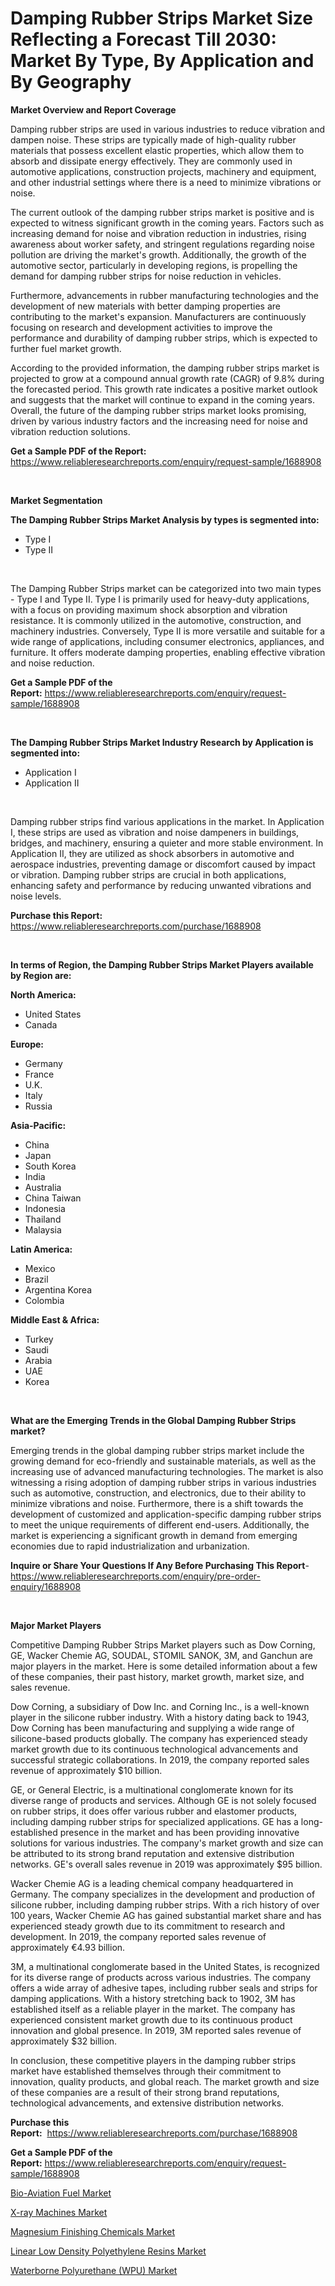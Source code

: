 <p><h1>Damping Rubber Strips Market Size Reflecting a Forecast Till 2030: Market By Type, By Application and By Geography</h1></p><p><strong>Market Overview and Report Coverage</strong></p>
<p><p>Damping rubber strips are used in various industries to reduce vibration and dampen noise. These strips are typically made of high-quality rubber materials that possess excellent elastic properties, which allow them to absorb and dissipate energy effectively. They are commonly used in automotive applications, construction projects, machinery and equipment, and other industrial settings where there is a need to minimize vibrations or noise.</p><p>The current outlook of the damping rubber strips market is positive and is expected to witness significant growth in the coming years. Factors such as increasing demand for noise and vibration reduction in industries, rising awareness about worker safety, and stringent regulations regarding noise pollution are driving the market's growth. Additionally, the growth of the automotive sector, particularly in developing regions, is propelling the demand for damping rubber strips for noise reduction in vehicles.</p><p>Furthermore, advancements in rubber manufacturing technologies and the development of new materials with better damping properties are contributing to the market's expansion. Manufacturers are continuously focusing on research and development activities to improve the performance and durability of damping rubber strips, which is expected to further fuel market growth.</p><p>According to the provided information, the damping rubber strips market is projected to grow at a compound annual growth rate (CAGR) of 9.8% during the forecasted period. This growth rate indicates a positive market outlook and suggests that the market will continue to expand in the coming years. Overall, the future of the damping rubber strips market looks promising, driven by various industry factors and the increasing need for noise and vibration reduction solutions.</p></p>
<p><strong>Get a Sample PDF of the Report:</strong> <a href="https://www.reliableresearchreports.com/enquiry/request-sample/1688908">https://www.reliableresearchreports.com/enquiry/request-sample/1688908</a></p>
<p>&nbsp;</p>
<p><strong>Market Segmentation</strong></p>
<p><strong>The Damping Rubber Strips Market Analysis by types is segmented into:</strong></p>
<p><ul><li>Type I</li><li>Type II</li></ul></p>
<p>&nbsp;</p>
<p><p>The Damping Rubber Strips market can be categorized into two main types - Type I and Type II. Type I is primarily used for heavy-duty applications, with a focus on providing maximum shock absorption and vibration resistance. It is commonly utilized in the automotive, construction, and machinery industries. Conversely, Type II is more versatile and suitable for a wide range of applications, including consumer electronics, appliances, and furniture. It offers moderate damping properties, enabling effective vibration and noise reduction.</p></p>
<p><strong>Get a Sample PDF of the Report:</strong>&nbsp;<a href="https://www.reliableresearchreports.com/enquiry/request-sample/1688908">https://www.reliableresearchreports.com/enquiry/request-sample/1688908</a></p>
<p>&nbsp;</p>
<p><strong>The Damping Rubber Strips Market Industry Research by Application is segmented into:</strong></p>
<p><ul><li>Application I</li><li>Application II</li></ul></p>
<p>&nbsp;</p>
<p><p>Damping rubber strips find various applications in the market. In Application I, these strips are used as vibration and noise dampeners in buildings, bridges, and machinery, ensuring a quieter and more stable environment. In Application II, they are utilized as shock absorbers in automotive and aerospace industries, preventing damage or discomfort caused by impact or vibration. Damping rubber strips are crucial in both applications, enhancing safety and performance by reducing unwanted vibrations and noise levels.</p></p>
<p><strong>Purchase this Report:</strong>&nbsp; <a href="https://www.reliableresearchreports.com/purchase/1688908">https://www.reliableresearchreports.com/purchase/1688908</a></p>
<p>&nbsp;</p>
<p><strong>In terms of Region, the Damping Rubber Strips Market Players available by Region are:</strong></p>
<p>
    <p> <strong> North America: </strong>
        <ul>
            <li>United States</li>
            <li>Canada</li>
        </ul>
        </p> 
    <p> <strong> Europe: </strong>
        <ul>
            <li>Germany</li>
            <li>France</li>
            <li>U.K.</li>
            <li>Italy</li>
            <li>Russia</li>
        </ul>
        </p> 
    <p> <strong> Asia-Pacific: </strong>
        <ul>
            <li>China</li>
            <li>Japan</li>
            <li>South Korea</li>
            <li>India</li>
            <li>Australia</li>
            <li>China Taiwan</li>
            <li>Indonesia</li>
            <li>Thailand</li>
            <li>Malaysia</li>
        </ul>
        </p> 
    <p> <strong> Latin America: </strong>
        <ul>
            <li>Mexico</li>
            <li>Brazil</li>
            <li>Argentina Korea</li>
            <li>Colombia</li>
        </ul>
        </p> 
    <p> <strong> Middle East & Africa: </strong>
        <ul>
            <li>Turkey</li>
            <li>Saudi</li>
            <li>Arabia</li>
            <li>UAE</li>
            <li>Korea</li>
        </ul>
    </p>
    </p>
<p>&nbsp;</p>
<p><strong>What are the Emerging Trends in the Global Damping Rubber Strips market?</strong></p>
<p><p>Emerging trends in the global damping rubber strips market include the growing demand for eco-friendly and sustainable materials, as well as the increasing use of advanced manufacturing technologies. The market is also witnessing a rising adoption of damping rubber strips in various industries such as automotive, construction, and electronics, due to their ability to minimize vibrations and noise. Furthermore, there is a shift towards the development of customized and application-specific damping rubber strips to meet the unique requirements of different end-users. Additionally, the market is experiencing a significant growth in demand from emerging economies due to rapid industrialization and urbanization.</p></p>
<p><strong>Inquire or Share Your Questions If Any Before Purchasing This Report</strong>- <a href="https://www.reliableresearchreports.com/enquiry/pre-order-enquiry/1688908">https://www.reliableresearchreports.com/enquiry/pre-order-enquiry/1688908</a></p>
<p>&nbsp;</p>
<p><strong>Major Market Players</strong></p>
<p><p>Competitive Damping Rubber Strips Market players such as Dow Corning, GE, Wacker Chemie AG, SOUDAL, STOMIL SANOK, 3M, and Ganchun are major players in the market. Here is some detailed information about a few of these companies, their past history, market growth, market size, and sales revenue.</p><p>Dow Corning, a subsidiary of Dow Inc. and Corning Inc., is a well-known player in the silicone rubber industry. With a history dating back to 1943, Dow Corning has been manufacturing and supplying a wide range of silicone-based products globally. The company has experienced steady market growth due to its continuous technological advancements and successful strategic collaborations. In 2019, the company reported sales revenue of approximately $10 billion.</p><p>GE, or General Electric, is a multinational conglomerate known for its diverse range of products and services. Although GE is not solely focused on rubber strips, it does offer various rubber and elastomer products, including damping rubber strips for specialized applications. GE has a long-established presence in the market and has been providing innovative solutions for various industries. The company's market growth and size can be attributed to its strong brand reputation and extensive distribution networks. GE's overall sales revenue in 2019 was approximately $95 billion.</p><p>Wacker Chemie AG is a leading chemical company headquartered in Germany. The company specializes in the development and production of silicone rubber, including damping rubber strips. With a rich history of over 100 years, Wacker Chemie AG has gained substantial market share and has experienced steady growth due to its commitment to research and development. In 2019, the company reported sales revenue of approximately €4.93 billion.</p><p>3M, a multinational conglomerate based in the United States, is recognized for its diverse range of products across various industries. The company offers a wide array of adhesive tapes, including rubber seals and strips for damping applications. With a history stretching back to 1902, 3M has established itself as a reliable player in the market. The company has experienced consistent market growth due to its continuous product innovation and global presence. In 2019, 3M reported sales revenue of approximately $32 billion.</p><p>In conclusion, these competitive players in the damping rubber strips market have established themselves through their commitment to innovation, quality products, and global reach. The market growth and size of these companies are a result of their strong brand reputations, technological advancements, and extensive distribution networks.</p></p>
<p><strong>Purchase this Report:</strong>&nbsp;&nbsp;<a href="https://www.reliableresearchreports.com/purchase/1688908">https://www.reliableresearchreports.com/purchase/1688908</a></p>
<p></p>
<p><strong>Get a Sample PDF of the Report:</strong>&nbsp;<a href="https://www.reliableresearchreports.com/enquiry/request-sample/1688908">https://www.reliableresearchreports.com/enquiry/request-sample/1688908</a></p>
<p><p><a href="https://medium.com/@dougschmidt645/bio-aviation-fuel-market-share-evolution-and-market-growth-trends-2023-2030-debb84f27a6e">Bio-Aviation Fuel Market</a></p><p><a href="https://www.linkedin.com/pulse/x-ray-machines-market-size-2023-2030-global-industrial/">X-ray Machines Market</a></p><p><a href="https://medium.com/@kelsitorphy644/magnesium-finishing-chemicals-market-comprehensive-assessment-by-type-application-and-geography-cba696d3daf3">Magnesium Finishing Chemicals Market</a></p><p><a href="https://github.com/grishafomin4852/Market-Research-Report-List-1/blob/main/linear-low-density-polyethylene-resins-market.md">Linear Low Density Polyethylene Resins Market</a></p><p><a href="https://github.com/ruslanpoljakovrd177/Market-Research-Report-List-1/blob/main/waterborne-polyurethane-wpu-market.md">Waterborne Polyurethane (WPU) Market</a></p></p>